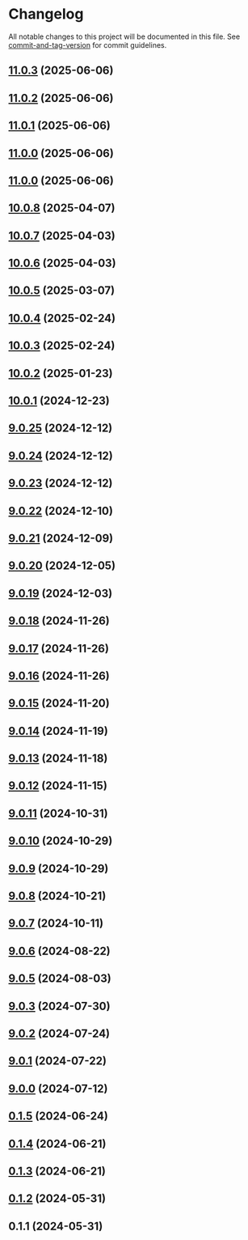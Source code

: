 # Changelog

All notable changes to this project will be documented in this file. See [commit-and-tag-version](https://github.com/absolute-version/commit-and-tag-version) for commit guidelines.

## [11.0.3](https://github.com/haxtheweb/create/compare/v11.0.2...v11.0.3) (2025-06-06)

## [11.0.2](https://github.com/haxtheweb/create/compare/v11.0.1...v11.0.2) (2025-06-06)

## [11.0.1](https://github.com/haxtheweb/create/compare/v10.0.8...v11.0.1) (2025-06-06)

## [11.0.0](https://github.com/haxtheweb/create/compare/v10.0.8...v11.0.0) (2025-06-06)

## [11.0.0](https://github.com/haxtheweb/create/compare/v10.0.8...v11.0.0) (2025-06-06)

## [10.0.8](https://github.com/haxtheweb/create/compare/v10.0.7...v10.0.8) (2025-04-07)

## [10.0.7](https://github.com/haxtheweb/create/compare/v10.0.6...v10.0.7) (2025-04-03)

## [10.0.6](https://github.com/haxtheweb/create/compare/v10.0.5...v10.0.6) (2025-04-03)

## [10.0.5](https://github.com/haxtheweb/create/compare/v10.0.4...v10.0.5) (2025-03-07)

## [10.0.4](https://github.com/haxtheweb/create/compare/v10.0.3...v10.0.4) (2025-02-24)

## [10.0.3](https://github.com/haxtheweb/create/compare/v10.0.2...v10.0.3) (2025-02-24)

## [10.0.2](https://github.com/haxtheweb/create/compare/v10.0.1...v10.0.2) (2025-01-23)

## [10.0.1](https://github.com/haxtheweb/create/compare/v9.0.25...v10.0.1) (2024-12-23)

## [9.0.25](https://github.com/haxtheweb/create/compare/v9.0.24...v9.0.25) (2024-12-12)

## [9.0.24](https://github.com/haxtheweb/create/compare/v9.0.23...v9.0.24) (2024-12-12)

## [9.0.23](https://github.com/haxtheweb/create/compare/v9.0.22...v9.0.23) (2024-12-12)

## [9.0.22](https://github.com/haxtheweb/create/compare/v9.0.21...v9.0.22) (2024-12-10)

## [9.0.21](https://github.com/haxtheweb/create/compare/v9.0.20...v9.0.21) (2024-12-09)

## [9.0.20](https://github.com/haxtheweb/create/compare/v9.0.19...v9.0.20) (2024-12-05)

## [9.0.19](https://github.com/haxtheweb/create/compare/v9.0.18...v9.0.19) (2024-12-03)

## [9.0.18](https://github.com/haxtheweb/create/compare/v9.0.17...v9.0.18) (2024-11-26)

## [9.0.17](https://github.com/haxtheweb/create/compare/v9.0.16...v9.0.17) (2024-11-26)

## [9.0.16](https://github.com/haxtheweb/create/compare/v9.0.15...v9.0.16) (2024-11-26)

## [9.0.15](https://github.com/haxtheweb/create/compare/v9.0.14...v9.0.15) (2024-11-20)

## [9.0.14](https://github.com/haxtheweb/create/compare/v9.0.13...v9.0.14) (2024-11-19)

## [9.0.13](https://github.com/haxtheweb/create/compare/v9.0.12...v9.0.13) (2024-11-18)

## [9.0.12](https://github.com/haxtheweb/create/compare/v9.0.11...v9.0.12) (2024-11-15)

## [9.0.11](https://github.com/haxtheweb/create/compare/v9.0.10...v9.0.11) (2024-10-31)

## [9.0.10](https://github.com/haxtheweb/create/compare/v9.0.9...v9.0.10) (2024-10-29)

## [9.0.9](https://github.com/haxtheweb/create/compare/v9.0.8...v9.0.9) (2024-10-29)

## [9.0.8](https://github.com/haxtheweb/create/compare/v9.0.7...v9.0.8) (2024-10-21)

## [9.0.7](https://github.com/haxtheweb/create/compare/v9.0.6...v9.0.7) (2024-10-11)

## [9.0.6](https://github.com/haxtheweb/create/compare/v9.0.5...v9.0.6) (2024-08-22)

## [9.0.5](https://github.com/haxtheweb/create/compare/v9.0.3...v9.0.5) (2024-08-03)

## [9.0.3](https://github.com/haxtheweb/create/compare/v9.0.2...v9.0.3) (2024-07-30)

## [9.0.2](https://github.com/haxtheweb/create/compare/v9.0.1...v9.0.2) (2024-07-24)

## [9.0.1](https://github.com/haxtheweb/create/compare/v9.0.0...v9.0.1) (2024-07-22)

## [9.0.0](https://github.com/haxtheweb/create/compare/v0.1.5...v9.0.0) (2024-07-12)

## [0.1.5](https://github.com/haxtheweb/create/compare/v0.1.4...v0.1.5) (2024-06-24)

## [0.1.4](https://github.com/haxtheweb/create/compare/v0.1.3...v0.1.4) (2024-06-21)

## [0.1.3](https://github.com/haxtheweb/create/compare/v0.1.2...v0.1.3) (2024-06-21)

## [0.1.2](https://github.com/haxtheweb/create/compare/v0.1.1...v0.1.2) (2024-05-31)

## 0.1.1 (2024-05-31)
